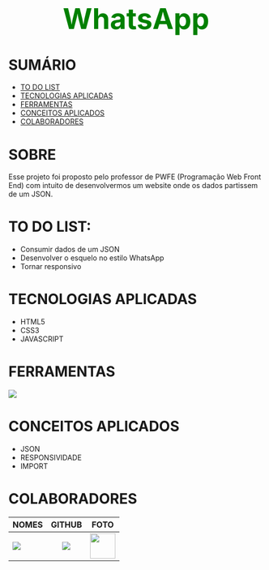 # <div align="center"><h1 style="color:green">WhatsApp</h1></div>

<div>   
<h1>SUMÁRIO</h1>

- [TO DO LIST](#to-do-list)
- [TECNOLOGIAS APLICADAS](#tecnologias-aplicadas)
- [FERRAMENTAS](#ferramentas)
- [CONCEITOS APLICADOS](#conceitos-aplicados)
- [COLABORADORES](#colaboradores)

</div>

   <h1>SOBRE</h1>

Esse projeto foi proposto pelo professor de PWFE (Programação Web Front End) com intuito de desenvolvermos um website onde os dados partissem de um JSON.

   <h1>TO DO LIST:</h1>   
<div>

- Consumir dados de um JSON
- Desenvolver o esquelo no estilo WhatsApp
- Tornar responsivo

</div>

   <h1>TECNOLOGIAS APLICADAS</h1>

<div>

- HTML5
- CSS3
- JAVASCRIPT

</div>

<h1>FERRAMENTAS</h1> 
       <a href="https://skillicons.dev">
      <img src="https://skillicons.dev/icons?i=vscode,github,git&theme=dark" />
    </a>

<h1>CONCEITOS APLICADOS</h1>   
<div>

- JSON
- RESPONSIVIDADE
- IMPORT

</div>
   <h1>COLABORADORES</h1>

| NOMES                                                                                                                                                                                      |                                                     GITHUB                                                      |                                       FOTO                                       |
| :----------------------------------------------------------------------------------------------------------------------------------------------------------------------------------------- | :-------------------------------------------------------------------------------------------------------------: | :------------------------------------------------------------------------------: |
| <a href="https://github.com/VINICIUSNUNES137"><img src="https://img.shields.io/badge/DESENVOLVEDOR-VINICIUS%20NUNES-informational?style=for-the-badge&logo=appveyorlabelColor=FF00FF"></a> | <a href="https://github.com/VINICIUSNUNES137"><img src="https://skillicons.dev/icons?i=github&theme=dark"/></a> | <img src="https://avatars.githubusercontent.com/u/90266473?v=4" height="50"></a> |

